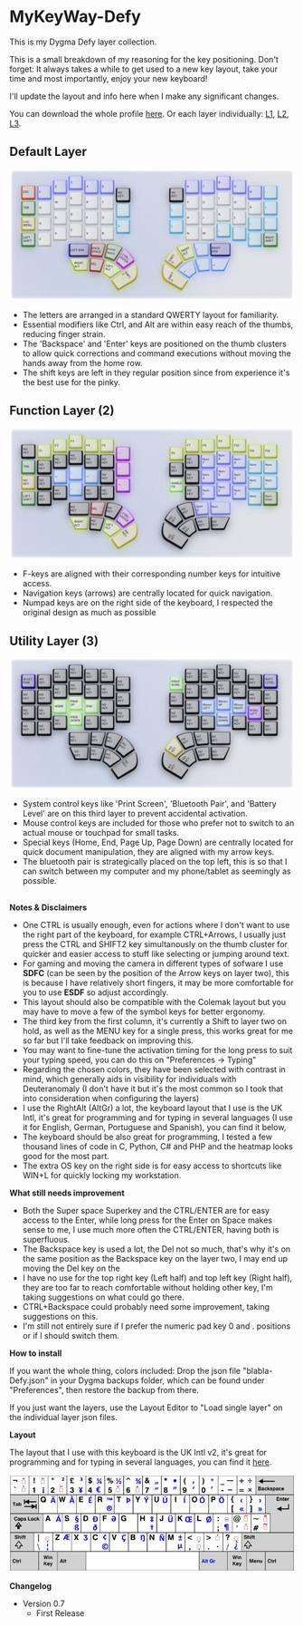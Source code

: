 # MyKeyWay-Defy
This is my Dygma Defy layer collection.

This is a small breakdown of my reasoning for the key positioning. 
Don't forget: It always takes a while to get used to a new key layout, take your time and most importantly, enjoy your new keyboard!


I'll update the layout and info here when I make any significant changes.

You can download the whole profile [here](Json/MyKeyWay-Defy.json). Or each layer individually: [L1](Json/L1.json), [L2](Json/L2.json), [L3](Json/L3.json).

## **Default Layer**

![L1](Images/keyboard_layout_l1.png)

* The letters are arranged in a standard QWERTY layout for familiarity.
* Essential modifiers like Ctrl, and Alt are within easy reach of the thumbs, reducing finger strain.
* The 'Backspace' and 'Enter' keys are positioned on the thumb clusters to allow quick corrections and command executions without moving the hands away from the home row.
* The shift keys are left in they regular position since from experience it's the best use for the pinky.

## **Function Layer (2)**

![L2](Images/keyboard_layout_l2.png)

* F-keys are aligned with their corresponding number keys for intuitive access.
* Navigation keys (arrows) are centrally located for quick navigation. 
* Numpad keys are on the right side of the keyboard, I respected the original design as much as possible

## **Utility Layer (3)**

![L3](Images/keyboard_layout_l3.png)

* System control keys like 'Print Screen', 'Bluetooth Pair', and 'Battery Level' are on this third layer to prevent accidental activation.
* Mouse control keys are included for those who prefer not to switch to an actual mouse or touchpad for small tasks.
* Special keys (Home, End, Page Up, Page Down) are centrally located for quick document manipulation, they are aligned with my arrow keys.
* The bluetooth pair is strategically placed on the top left, this is so that I can switch between my computer and my phone/tablet as seemingly as possible.

## 

**Notes & Disclaimers**

* One CTRL is usually enough, even for actions where I don't want to use the right part of the keyboard, for example CTRL+Arrows, I usually just press the CTRL and SHIFT2 key simultanously on the thumb cluster for quicker and easier access to stuff like selecting or jumping around text.
* For gaming and moving the camera in different types of sofware I use **SDFC** (can be seen by the position of the Arrow keys on layer two), this is because I have relatively short fingers, it may be more comfortable for you to use **ESDF** so adjust accordingly.
* This layout should also be compatible with the Colemak layout but you may have to move a few of the symbol keys for better ergonomy.
* The third key from the first column, it's currently a Shift to layer two on hold, as well as the MENU key for a single press, this works great for me so far but I'll take feedback on improving this.
* You may want to fine-tune the activation timing for the long press to suit your typing speed, you can do this on "Preferences -> Typing"
* Regarding the chosen colors, they have been selected with contrast in mind, which generally aids in visibility for individuals with Deuteranomaly (I don't have it but it's the most common so I took that into consideration when configuring the layers)
* I use the RightAlt (AltGr) a lot, the keyboard layout that I use is the UK Intl, it's great for programming and for typing in several languages (I use it for English, German, Portuguese and Spanish), you can find it below,
* The keyboard should be also great for programming, I tested a few thousand lines of code in C, Python, C# and PHP and the heatmap looks good for the most part.
* The extra OS key on the right side is for easy access to shortcuts like WIN+L for quickly locking my workstation.

**What still needs improvement**

* Both the Super space Superkey and the CTRL/ENTER are for easy access to the Enter, while long press for the Enter on Space makes sense to me, I use much more often the CTRL/ENTER, having both is superfluous.
* The Backspace key is used a lot, the Del not so much, that's why it's on the same position as the Backspace key on the layer two, I may end up moving the Del key on the
* I have no use for the top right key (Left half) and top left key (Right half), they are too far to reach comfortable without holding other key, I'm taking suggestions on what could go there.
* CTRL+Backspace could probably need some improvement, taking suggestions on this.
* I'm still not entirely sure if I prefer the numeric pad key 0 and . positions or if I should switch them.

**How to install**

If you want the whole thing, colors included: Drop the json file "blabla-Defy.json" in your Dygma backups folder, which can be found under "Preferences", then restore the backup from there.

If you just want the layers, use the Layout Editor to "Load single layer" on the individual layer json files.

**Layout**

The layout that I use with this keyboard is the UK Intl v2, it's great for programming and for typing in several languages, you can find it [here](https://www.zolid.com/uk-intl-kb/index.htm).

![UK Intl v2](Images/uk_intl_v2.png)

**Changelog**

* Version 0.7
  * First Release